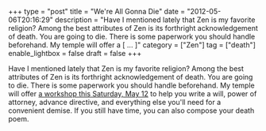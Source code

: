 +++
type = "post"
title = "We're All Gonna Die"
date = "2012-05-06T20:16:29"
description = "Have I mentioned lately that Zen is my favorite religion? Among the best attributes of Zen is its forthright acknowledgement of death. You are going to die. There is some paperwork you should handle beforehand. My temple will offer a [ ... ]"
category = ["Zen"]
tag = ["death"]
enable_lightbox = false
draft = false
+++

<p>Have I mentioned lately that Zen is my favorite religion? Among the best
attributes of Zen is its forthright acknowledgement of death. You are
going to die. There is some paperwork you should handle beforehand. My
temple will offer <a href="http://villagezendo.org/2012/02/getting-organized-for-the-inevitable/">a workshop this Saturday, May
12</a>
to help you write a will, power of attorney, advance directive, and
everything else you'll need for a convenient demise. If you still have
time, you can also compose your death poem.</p>
